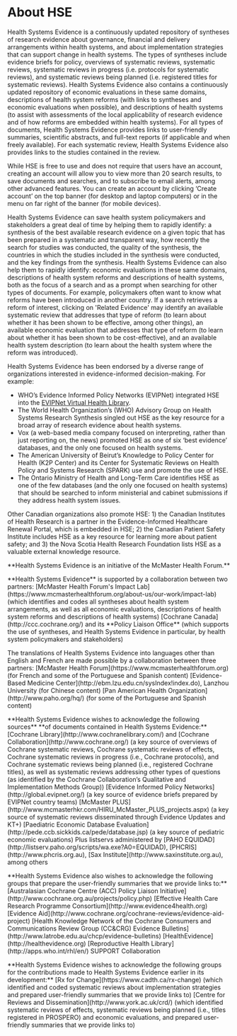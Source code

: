 # About HSE

Health Systems Evidence is a continuously updated repository of syntheses of research evidence about governance, financial and delivery arrangements within health systems, and about implementation strategies that can support change in health systems. The types of syntheses include evidence briefs for policy, overviews of systematic reviews, systematic reviews, systematic reviews in progress (i.e. protocols for systematic reviews), and systematic reviews being planned (i.e. registered titles for systematic reviews). Health Systems Evidence also contains a continuously updated repository of economic evaluations in these same domains, descriptions of health system reforms (with links to syntheses and economic evaluations when possible), and descriptions of health systems (to assist with assessments of the local applicability of research evidence and of how reforms are embedded within health systems). For all types of documents, Health Systems Evidence provides links to user-friendly summaries, scientific abstracts, and full-text reports (if applicable and when freely available). For each systematic review, Health Systems Evidence also provides links to the studies contained in the review.

While HSE is free to use and does not require that users have an account, creating an account will allow you to view more than 20 search results, to save documents and searches, and to subscribe to email alerts, among other advanced features. You can create an account by clicking ‘Create account’ on the top banner (for desktop and laptop computers) or in the menu on far right of the banner (for mobile devices).

Health Systems Evidence can save health system policymakers and stakeholders a great deal of time by helping them to rapidly identify: a synthesis of the best available research evidence on a given topic that has been prepared in a systematic and transparent way, how recently the search for studies was conducted, the quality of the synthesis, the countries in which the studies included in the synthesis were conducted, and the key findings from the synthesis. Health Systems Evidence can also help them to rapidly identify: economic evaluations in these same domains, descriptions of health system reforms and descriptions of health systems, both as the focus of a search and as a prompt when searching for other types of documents. For example, policymakers often want to know what reforms have been introduced in another country. If a search retrieves a reform of interest, clicking on 'Related Evidence' may identify an available systematic review that addresses that type of reform (to learn about whether it has been shown to be effective, among other things), an available economic evaluation that addresses that type of reform (to learn about whether it has been shown to be cost-effective), and an available health system description (to learn about the health system where the reform was introduced).

Health Systems Evidence has been endorsed by a diverse range of organizations interested in evidence-informed decision-making. For example:

* WHO’s Evidence Informed Policy Networks (EVIPNet) integrated HSE into the [EVIPNet Virtual Health Library](https://www.healthsystemsevidence.org/r.aspx?x=Ly2jSomWIBnaokThqtiuPAji8ZJSa1Zs62-q5cvh9ttCuwGLpfPWPCzjHLzORoc-Vn9TTCx8LoC0SoMWrplK_DkjTW7wtoSZXDJ2VGgUCGI|).
* The World Health Organization’s (WHO) Advisory Group on Health Systems Research Synthesis singled out HSE as the key resource for a broad array of research evidence about health systems.
* Vox (a web-based media company focused on interpreting, rather than just reporting on, the news) promoted HSE as one of six ‘best evidence’ databases, and the only one focused on health systems.
* The American University of Beirut’s Knowledge to Policy Center for Health (K2P Center) and its Center for Systematic Reviews on Health Policy and Systems Research (SPARK) use and promote the use of HSE.
* The Ontario Ministry of Health and Long-Term Care identifies HSE as one of the few databases (and the only one focused on health systems) that should be searched to inform ministerial and cabinet submissions if they address health system issues.

Other Canadian organizations also promote HSE: 1) the Canadian Institutes of Health Research is a partner in the Evidence-Informed Healthcare Renewal Portal, which is embedded in HSE; 2) the Canadian Patient Safety Institute includes HSE as a key resource for learning more about patient safety; and 3) the Nova Scotia Health Research Foundation lists HSE as a valuable external knowledge resource.

<footer>
  <p class="text-center">**Health Systems Evidence is an initiative of the McMaster Health Forum.**</p>
  <p class="text-center">**Health Systems Evidence** is supported by a collaboration between two partners:  
  [McMaster Health Forum's Impact Lab](https://www.mcmasterhealthforum.org/about-us/our-work/impact-lab) (which identifies and codes all syntheses about health system arrangements, as well as all economic evaluations, descriptions of health system reforms and descriptions of health systems)  
  [Cochrane Canada](http://ccc.cochrane.org/) and its **Policy Liaison Office** (which supports the use of syntheses, and Health Systems Evidence in particular, by health system policymakers and stakeholders)</p>  <p class="text-center">The translations of Health Systems Evidence into languages other than English and French are made possible by a collaboration between three partners:    [McMaster Health Forum](https://www.mcmasterhealthforum.org) (for French and some of the Portuguese and Spanish content)    [Evidence-Based Medicine Center](http://ebm.lzu.edu.cn/sysIndex!index.do), Lanzhou University (for Chinese content)    [Pan American Health Organization](http://www.paho.org/hq/) (for some of the Portuguese and Spanish content)</p>  <p class="text-center">**Health Systems Evidence wishes to acknowledge the following sources**  **of documents contained in Health Systems Evidence:**  
  [Cochrane Library](http://www.cochranelibrary.com/) and [Cochrane Collaboration](http://www.cochrane.org/) (a key source of overviews of Cochrane systematic reviews, Cochrane systematic reviews of effects, Cochrane systematic reviews in progress (i.e., Cochrane protocols), and Cochrane systematic reviews being planned (i.e., registered Cochrane titles), as well as systematic reviews addressing other types of questions (as identified by the Cochrane Collaboration’s Qualitative and Implementation Methods Group))    [Evidence Informed Policy Networks](http://global.evipnet.org/) (a key source of evidence briefs prepared by EVIPNet country teams)    [McMaster PLUS](http://www.mcmasterhkr.com/HIRU_McMaster_PLUS_projects.aspx) (a key source of systematic reviews disseminated through Evidence Updates and KT+)    [Paediatric Economic Database Evaluation](http://pede.ccb.sickkids.ca/pede/database.jsp) (a key source of pediatric economic evaluations)    Plus listservs administered by [PAHO EQUIDAD](http://listserv.paho.org/scripts/wa.exe?A0=EQUIDAD), [PHCRIS](http://www.phcris.org.au), [Sax Institute](http://www.saxinstitute.org.au), among others</p>  <p class="text-center">**Health Systems Evidence also wishes to acknowledge the following groups that prepare the user-friendly summaries that we provide links to:**    [Australasian Cochrane Centre (ACC) Policy Liaison Initiative](http://www.cochrane.org.au/projects/policy.php)    [Effective Health Care Research Programme Consortium](http://www.evidence4health.org)    [Evidence Aid](http://www.cochrane.org/cochrane-reviews/evidence-aid-project)    [Health Knowledge Network of the Cochrane Consumers and Communications Review Group (CC&CRG) Evidence Bulletins](http://www.latrobe.edu.au/chcp/evidence-bulletins)    [HealthEvidence](http://healthevidence.org)    [Reproductive Health Library](http://apps.who.int/rhl/en/)    SUPPORT Collaboration</p>  <p class="text-center">**Health Systems Evidence wishes to acknowledge the following groups for the contributions made to Health Systems Evidence earlier in its development:**    [Rx for Change](https://www.cadth.ca/rx-change)    (which identified and coded systematic reviews about implementation strategies and prepared user-friendly summaries that we provide links to)    [Centre for Reviews and Dissemination](http://www.york.ac.uk/crd/)    (which identified systematic reviews of effects, systematic reviews being planned (i.e., titles registered in PROSPERO) and economic evaluations, and prepared user-friendly summaries that we provide links to)</p></footer>